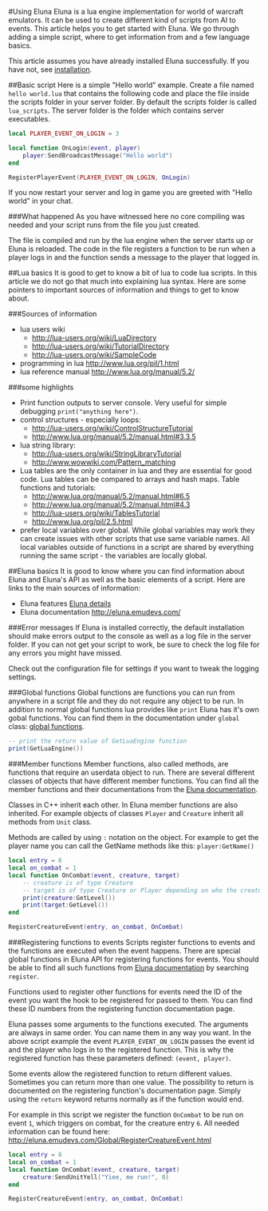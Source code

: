 #Using Eluna
Eluna is a lua engine implementation for world of warcraft emulators.
It can be used to create different kind of scripts from AI to events.
This article helps you to get started with Eluna. We go through adding a simple script, where to get information from and a few language basics.

This article assumes you have already installed Eluna successfully. If you have not, see [installation](INSTALL.md).

##Basic script
Here is a simple "Hello world" example.
Create a file named `hello world.lua` that contains the following code and place the file inside the scripts folder in your server folder. By default the scripts folder is called `lua_scripts`. The server folder is the folder which contains server executables.
```lua
local PLAYER_EVENT_ON_LOGIN = 3

local function OnLogin(event, player)
    player:SendBroadcastMessage("Hello world")
end

RegisterPlayerEvent(PLAYER_EVENT_ON_LOGIN, OnLogin)
```
If you now restart your server and log in game you are greeted with "Hello world" in your chat.

###What happened
As you have witnessed here no core compiling was needed and your script runs from the file you just created.

The file is compiled and run by the lua engine when the server starts up or Eluna is reloaded.
The code in the file registers a function to be run when a player logs in and the function sends a message to the player that logged in.

##Lua basics
It is good to get to know a bit of lua to code lua scripts. In this article we do not go that much into explaining lua syntax. Here are some pointers to important sources of information and things to get to know about.

###Sources of information
- lua users wiki
    - http://lua-users.org/wiki/LuaDirectory
    - http://lua-users.org/wiki/TutorialDirectory
    - http://lua-users.org/wiki/SampleCode
- programming in lua http://www.lua.org/pil/1.html
- lua reference manual http://www.lua.org/manual/5.2/

###some highlights
- Print function outputs to server console. Very useful for simple debugging `print("anything here")`.
- control structures - especially loops:
    - http://lua-users.org/wiki/ControlStructureTutorial
    - http://www.lua.org/manual/5.2/manual.html#3.3.5
- lua string library:
    - http://lua-users.org/wiki/StringLibraryTutorial
    - http://www.wowwiki.com/Pattern_matching
- Lua tables are the only container in lua and they are essential for good code. Lua tables can be compared to arrays and hash maps.
Table functions and tutorials:
    - http://www.lua.org/manual/5.2/manual.html#6.5
    - http://www.lua.org/manual/5.2/manual.html#4.3
    - http://lua-users.org/wiki/TablesTutorial
    - http://www.lua.org/pil/2.5.html
- prefer local variables over global. While global variables may work they can create issues with other scripts that use same variable names.
All local variables outside of functions in a script are shared by everything running the same script - the variables are locally global.

##Eluna basics
It is good to know where you can find information about Eluna and Eluna's API as well as the basic elements of a script. Here are links to the main sources of information:

- Eluna features [Eluna details](IMPL_DETAILS.md)
- Eluna documentation http://eluna.emudevs.com/

###Error messages
If Eluna is installed correctly, the default installation should make errors output to the console as well as a log file in the server folder. If you can not get your script to work, be sure to check the log file for any errors you might have missed.

Check out the configuration file for settings if you want to tweak the logging settings.

###Global functions
Global functions are functions you can run from anywhere in a script file and they do not require any object to be run.
In addition to normal global functions lua provides like `print` Eluna has it's own gobal functions. You can find them in the documentation under `global` class: [global functions](http://eluna.emudevs.com/Global/index.html).

```lua
-- print the return value of GetLuaEngine function
print(GetLuaEngine())
```

###Member functions
Member functions, also called methods, are functions that require an userdata object to run. There are several different classes of objects that have different member functions. You can find all the member functions and their documentations from the [Eluna documentation](http://eluna.emudevs.com/).

Classes in C++ inherit each other. In Eluna member functions are also inherited. For example objects of classes `Player` and `Creature` inherit all methods from `Unit` class.

Methods are called by using `:` notation on the object. For example to get the player name you can call the GetName methods like this: `player:GetName()`

```lua
local entry = 6
local on_combat = 1
local function OnCombat(event, creature, target)
    -- creature is of type Creature
    -- target is of type Creature or Player depending on who the creature is attacking
    print(creature:GetLevel())
    print(target:GetLevel())
end

RegisterCreatureEvent(entry, on_combat, OnCombat)
```

###Registering functions to events
Scripts register functions to events and the functions are executed when the event happens.
There are special global functions in Eluna API for registering functions for events.
You should be able to find all such functions from [Eluna documentation](http://eluna.emudevs.com/) by searching `register`.

Functions used to register other functions for events need the ID of the event you want the hook to be registered for passed to them. You can find these ID numbers from the registering function documentation page.

Eluna passes some arguments to the functions executed. The arguments are always in same order. You can name them in any way you want. In the above script example the event `PLAYER_EVENT_ON_LOGIN` passes the event id and the player who logs in to the registered function. This is why the registered function has these parameters defined: `(event, player)`.

Some events allow the registered function to return different values. Sometimes you can return more than one value. The possibility to return is documented on the registering function's documentation page. Simply using the `return` keyword returns normally as if the function would end.

For example in this script we register the function `OnCombat` to be run on event `1`, which triggers on combat, for the creature entry `6`. All needed information can be found here: http://eluna.emudevs.com/Global/RegisterCreatureEvent.html
```lua
local entry = 6
local on_combat = 1
local function OnCombat(event, creature, target)
    creature:SendUnitYell("Yiee, me run!", 0)
end

RegisterCreatureEvent(entry, on_combat, OnCombat)
```
